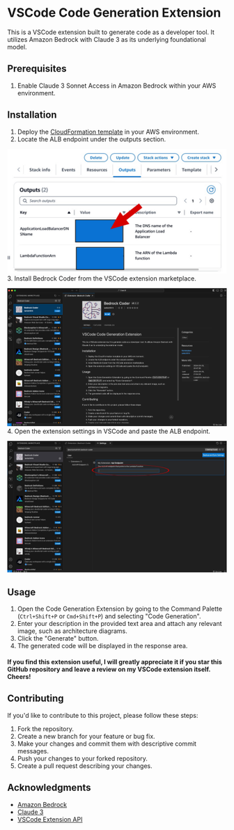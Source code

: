 # VSCode Code Generation Extension

This is a VSCode extension built to generate code as a developer tool. It utilizes Amazon Bedrock with Claude 3 as its underlying foundational model.


## Prerequisites
1. Enable Claude 3 Sonnet Access in Amazon Bedrock within your AWS environment.

## Installation

1. Deploy the [CloudFormation template](https://github.com/iankohhh/Bedrock-Coder) in your AWS environment.
2. Locate the ALB endpoint under the outputs section.

![Locate ALB Endpoint](images/image1.JPEG)
3. Install Bedrock Coder from the VSCode extension marketplace.

![Install Bedrock Coder](images/image2.JPEG)
4. Open the extension settings in VSCode and paste the ALB endpoint.

![Paste ALB endpoint](images/image3.JPEG)
## Usage

1. Open the Code Generation Extension by going to the Command Palette (`Ctrl+Shift+P` or `Cmd+Shift+P`) and selecting "Code Generation".
2. Enter your description in the provided text area and attach any relevant image, such as architecture diagrams.
3. Click the "Generate" button.
4. The generated code will be displayed in the response area.




#### If you find this extension useful, I will greatly appreciate it if you star this GitHub repository and leave a review on my VSCode extension itself. Cheers!


## Contributing

If you'd like to contribute to this project, please follow these steps:

1. Fork the repository.
2. Create a new branch for your feature or bug fix.
3. Make your changes and commit them with descriptive commit messages.
4. Push your changes to your forked repository.
5. Create a pull request describing your changes.



## Acknowledgments

- [Amazon Bedrock](https://aws.amazon.com/bedrock/)
- [Claude 3](https://www.anthropic.com/)
- [VSCode Extension API](https://code.visualstudio.com/api)